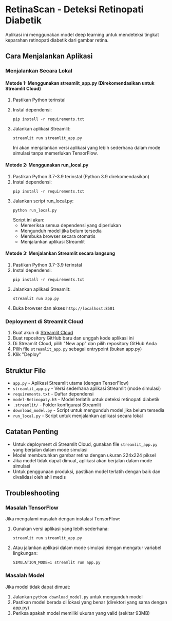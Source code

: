# RetinaScan - Deteksi Retinopati Diabetik

Aplikasi ini menggunakan model deep learning untuk mendeteksi tingkat keparahan retinopati diabetik dari gambar retina.

## Cara Menjalankan Aplikasi

### Menjalankan Secara Lokal

#### Metode 1: Menggunakan streamlit_app.py (Direkomendasikan untuk Streamlit Cloud)

1. Pastikan Python terinstal
2. Instal dependensi:
   ```
   pip install -r requirements.txt
   ```
3. Jalankan aplikasi Streamlit:
   ```
   streamlit run streamlit_app.py
   ```
   
   Ini akan menjalankan versi aplikasi yang lebih sederhana dalam mode simulasi tanpa memerlukan TensorFlow.

#### Metode 2: Menggunakan run_local.py

1. Pastikan Python 3.7-3.9 terinstal (Python 3.9 direkomendasikan)
2. Instal dependensi:
   ```
   pip install -r requirements.txt
   ```
3. Jalankan script run_local.py:
   ```
   python run_local.py
   ```
   Script ini akan:
   - Memeriksa semua dependensi yang diperlukan
   - Mengunduh model jika belum tersedia
   - Membuka browser secara otomatis
   - Menjalankan aplikasi Streamlit

#### Metode 3: Menjalankan Streamlit secara langsung

1. Pastikan Python 3.7-3.9 terinstal
2. Instal dependensi:
   ```
   pip install -r requirements.txt
   ```
3. Jalankan aplikasi Streamlit:
   ```
   streamlit run app.py
   ```
4. Buka browser dan akses `http://localhost:8501`

### Deployment di Streamlit Cloud

1. Buat akun di [Streamlit Cloud](https://streamlit.io/cloud)
2. Buat repository GitHub baru dan unggah kode aplikasi ini
3. Di Streamlit Cloud, pilih "New app" dan pilih repository GitHub Anda
4. Pilih file `streamlit_app.py` sebagai entrypoint (bukan app.py)
5. Klik "Deploy"

## Struktur File

- `app.py` - Aplikasi Streamlit utama (dengan TensorFlow)
- `streamlit_app.py` - Versi sederhana aplikasi Streamlit (mode simulasi)
- `requirements.txt` - Daftar dependensi
- `model-Retinopaty.h5` - Model terlatih untuk deteksi retinopati diabetik
- `.streamlit/` - Folder konfigurasi Streamlit
- `download_model.py` - Script untuk mengunduh model jika belum tersedia
- `run_local.py` - Script untuk menjalankan aplikasi secara lokal

## Catatan Penting

- Untuk deployment di Streamlit Cloud, gunakan file `streamlit_app.py` yang berjalan dalam mode simulasi
- Model membutuhkan gambar retina dengan ukuran 224x224 piksel
- Jika model tidak dapat dimuat, aplikasi akan berjalan dalam mode simulasi
- Untuk penggunaan produksi, pastikan model terlatih dengan baik dan divalidasi oleh ahli medis

## Troubleshooting

### Masalah TensorFlow

Jika mengalami masalah dengan instalasi TensorFlow:

1. Gunakan versi aplikasi yang lebih sederhana:
   ```
   streamlit run streamlit_app.py
   ```

2. Atau jalankan aplikasi dalam mode simulasi dengan mengatur variabel lingkungan:
   ```
   SIMULATION_MODE=1 streamlit run app.py
   ```

### Masalah Model

Jika model tidak dapat dimuat:

1. Jalankan `python download_model.py` untuk mengunduh model
2. Pastikan model berada di lokasi yang benar (direktori yang sama dengan app.py)
3. Periksa apakah model memiliki ukuran yang valid (sekitar 93MB)